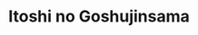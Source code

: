 --- 
title: "Itoshi no Goshujinsama"
publishdate: "2019-3-20T16:48:46+02:00"
src: "https://365manga.net/manga/itoshi-no-goshujinsama"
image: "https://data.365manga.net/images/thumbnails/24549-itoshi-no-goshujinsama.jpg"
description: "Kurozawa Konomi loves her boyfriend so much, that she would do anything for him! But it seems that Hiro wouldn't do the same for Konomi. Actually, he's quite cold to her and orders her to do stuff. People say it's only a Master-Puppy relationship! Is this true? Is Hiro just using her?"
---